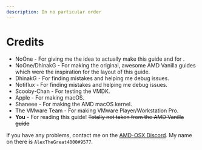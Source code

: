 ```yaml
---
description: In no particular order
---
```


# Credits

* NoOne - For giving me the idea to actually make this guide and for .
* NoOne/DhinakG - For making the original, awesome AMD Vanilla guides which were the inspiration for the layout of this guide.
* DhinakG - For finding mistakes and helping me debug issues.
* Notiflux - For finding mistakes and helping me debug issues.
* Scooby-Chan - For testing the VMDK.
* Apple - For making macOS.
* Shaneee - For making the AMD macOS kernel.
* The VMware Team - For making VMware Player/Workstation Pro. 
* **You** - For reading this guide! ~~Totally not taken from the AMD Vanilla guide~~

If you have any problems, contact me on the [AMD-OSX Discord](https://discord.gg/EfCYAJW). My name on there is `AlexTheGreat4000#9577`.

